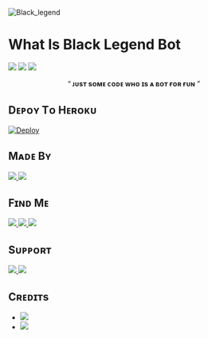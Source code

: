 ![Black_legend](https://telegra.ph/file/c6c0e74543b8605ddd650.jpg)

# What Is Black Legend Bot

<img src="https://img.shields.io/badge/BLACK%20-LEGEND%20Bot%20Is%20A%20Telegram%20Group%20Management%20Which%20is%20Made%20By-red" /> <img src="https://img.shields.io/badge/@-Alain_champion-blueviolet" /> <img src="https://img.shields.io/badge/This-Bot%20Helps%20You%20To%20Manage%20Your%20Groups%20Easily.-ff69b4" />
<p align="center">
 “	<b>ᴊᴜsᴛ sᴏᴍᴇ ᴄᴏᴅᴇ ᴡʜᴏ ɪs ᴀ ʙᴏᴛ ғᴏʀ ғᴜɴ</b> ” 
</p>

## Dᴇᴘᴏʏ Tᴏ Hᴇʀᴏᴋᴜ

[![Deploy](https://img.shields.io/badge/Deploy%20To-Heroku-blueviolet)](https://heroku.com/deploy?template=https://github.com/infotechbro/black_legend)

## Mᴀᴅᴇ Bʏ

<a href="https://t.me/Alain_Champion"> <img src="https://img.shields.io/badge/This%20Bot%20Was-Made%20By%20My-orange" /> <img src="https://img.shields.io/badge/Bestest-Master-ff69b4" /> </a>

## Fɪɴᴅ Mᴇ

<a href="https://t.me/black_legend_bot"> <img src="https://img.shields.io/badge/You%20Can%20Find%20Me-On%20Telegram-blueviolet" /> <img src="https://img.shields.io/badge/:----------green" />  <img src="https://img.shields.io/badge/Black-Legend%20Bot-blue" /> </a>

## Sᴜᴘᴘᴏʀᴛ

<a href="https://t.me/black_legend_support"> <img src="https://img.shields.io/badge/Join-Our-green" /> <img src="https://img.shields.io/badge/Support-Group-critical" /> </a>

## Cʀᴇᴅɪᴛs

  * <a href="https://t.me/Alain_Champion"> <img src="https://img.shields.io/badge/%40-Alain__Champion-blue" />
  * <a href="https://t.me/PhantomRedXd"> <img src="https://img.shields.io/badge/%40-PhantomRedXd-red" />
